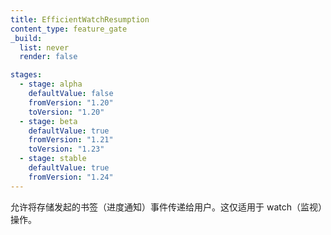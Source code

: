 ```yaml
---
title: EfficientWatchResumption
content_type: feature_gate
_build:
  list: never
  render: false

stages:
  - stage: alpha 
    defaultValue: false
    fromVersion: "1.20"
    toVersion: "1.20"
  - stage: beta
    defaultValue: true
    fromVersion: "1.21"  
    toVersion: "1.23" 
  - stage: stable
    defaultValue: true
    fromVersion: "1.24"  
---
```


<!--
Allows for storage-originated bookmark (progress
notify) events to be delivered to the users. This is only applied to watch operations.
-->
允许将存储发起的书签（进度通知）事件传递给用户。这仅适用于 watch（监视）操作。
